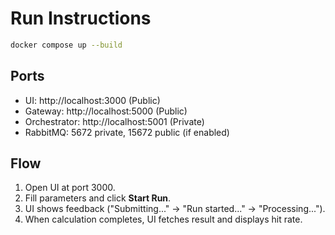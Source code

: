 # Run Instructions

```bash
docker compose up --build
```

## Ports
- UI: http://localhost:3000 (Public)
- Gateway: http://localhost:5000 (Public)
- Orchestrator: http://localhost:5001 (Private)
- RabbitMQ: 5672 private, 15672 public (if enabled)

## Flow
1. Open UI at port 3000.
2. Fill parameters and click **Start Run**.
3. UI shows feedback ("Submitting..." → "Run started..." → "Processing...").
4. When calculation completes, UI fetches result and displays hit rate.
